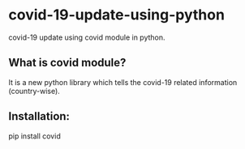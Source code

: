 # covid-19-update-using-python
covid-19 update using covid module in python.

## What is covid module?
It is a new python library which tells the covid-19 related information (country-wise).
## Installation:
pip install covid

